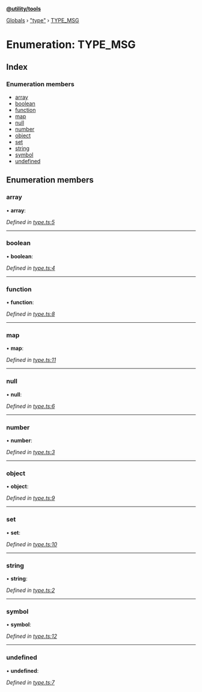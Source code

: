 **[@utility/tools](../README.md)**

[Globals](../globals.md) › ["type"](../modules/_type_.md) › [TYPE_MSG](_type_.type_msg.md)

# Enumeration: TYPE_MSG

## Index

### Enumeration members

* [array](_type_.type_msg.md#array)
* [boolean](_type_.type_msg.md#boolean)
* [function](_type_.type_msg.md#function)
* [map](_type_.type_msg.md#map)
* [null](_type_.type_msg.md#null)
* [number](_type_.type_msg.md#number)
* [object](_type_.type_msg.md#object)
* [set](_type_.type_msg.md#set)
* [string](_type_.type_msg.md#string)
* [symbol](_type_.type_msg.md#symbol)
* [undefined](_type_.type_msg.md#undefined)

## Enumeration members

###  array

• **array**:

*Defined in [type.ts:5](https://github.com/Wimjiang/utility/blob/fefcd28/src/type.ts#L5)*

___

###  boolean

• **boolean**:

*Defined in [type.ts:4](https://github.com/Wimjiang/utility/blob/fefcd28/src/type.ts#L4)*

___

###  function

• **function**:

*Defined in [type.ts:8](https://github.com/Wimjiang/utility/blob/fefcd28/src/type.ts#L8)*

___

###  map

• **map**:

*Defined in [type.ts:11](https://github.com/Wimjiang/utility/blob/fefcd28/src/type.ts#L11)*

___

###  null

• **null**:

*Defined in [type.ts:6](https://github.com/Wimjiang/utility/blob/fefcd28/src/type.ts#L6)*

___

###  number

• **number**:

*Defined in [type.ts:3](https://github.com/Wimjiang/utility/blob/fefcd28/src/type.ts#L3)*

___

###  object

• **object**:

*Defined in [type.ts:9](https://github.com/Wimjiang/utility/blob/fefcd28/src/type.ts#L9)*

___

###  set

• **set**:

*Defined in [type.ts:10](https://github.com/Wimjiang/utility/blob/fefcd28/src/type.ts#L10)*

___

###  string

• **string**:

*Defined in [type.ts:2](https://github.com/Wimjiang/utility/blob/fefcd28/src/type.ts#L2)*

___

###  symbol

• **symbol**:

*Defined in [type.ts:12](https://github.com/Wimjiang/utility/blob/fefcd28/src/type.ts#L12)*

___

###  undefined

• **undefined**:

*Defined in [type.ts:7](https://github.com/Wimjiang/utility/blob/fefcd28/src/type.ts#L7)*